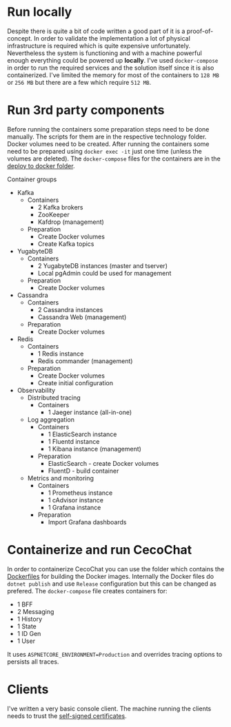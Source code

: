 # Run locally

Despite there is quite a bit of code written a good part of it is a proof-of-concept. In order to validate the implementation a lot of physical infrastructure is required which is quite expensive unfortunately. Nevertheless the system is functioning and with a machine powerful enough everything could be powered up **locally**. I've used `docker-compose` in order to run the required services and the solution itself since it is also containerized. I've limited the memory for most of the containers to `128 MB` or `256 MB` but there are a few which require `512 MB`.

# Run 3rd party components

Before running the containers some preparation steps need to be done manually. The scripts for them are in the respective technology folder. Docker volumes need to be created. After running the containers some need to be prepared using `docker exec -it` just one time (unless the volumes are deleted). The `docker-compose` files for the containers are in the [deploy to docker folder](../deploy/docker/).

Container groups

* Kafka
  - Containers
    - 2 Kafka brokers
    - ZooKeeper
    - Kafdrop (management)
  - Preparation
    - Create Docker volumes
    - Create Kafka topics
* YugabyteDB
  - Containers
    - 2 YugabyteDB instances (master and tserver)
    - Local pgAdmin could be used for management
  - Preparation
    - Create Docker volumes
* Cassandra
  - Containers
    - 2 Cassandra instances
    - Cassandra Web (management)
  - Preparation
    - Create Docker volumes
* Redis
  - Containers
    - 1 Redis instance
    - Redis commander (management)
  - Preparation
    - Create Docker volumes
    - Create initial configuration
* Observability
  * Distributed tracing
    - Containers
      - 1 Jaeger instance (all-in-one)
  * Log aggregation
    - Containers
      - 1 ElasticSearch instance
      - 1 Fluentd instance
      - 1 Kibana instance (management)
    - Preparation
      - ElasticSearch - create Docker volumes
      - FluentD - build container
  * Metrics and monitoring
    - Containers
      - 1 Prometheus instance
      - 1 cAdvisor instance
      - 1 Grafana instance
    - Preparation
      - Import Grafana dashboards

# Containerize and run CecoChat

In order to containerize CecoChat you can use the folder which contains the [Dockerfiles](../package/cecochat/) for building the Docker images. Internally the Docker files do `dotnet publish` and use `Release` configuration but this can be changed as prefered. The `docker-compose` file creates containers for:

* 1 BFF
* 2 Messaging
* 1 History
* 1 State
* 1 ID Gen
* 1 User

It uses `ASPNETCORE_ENVIRONMENT=Production` and overrides tracing options to persists all traces.

# Clients

I've written a very basic console client. The machine running the clients needs to trust the [self-signed certificates](../source/certificates/).
